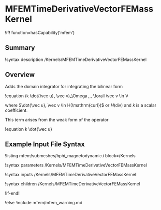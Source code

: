 # MFEMTimeDerivativeVectorFEMassKernel

!if! function=hasCapability('mfem')

## Summary

!syntax description /Kernels/MFEMTimeDerivativeVectorFEMassKernel

## Overview

Adds the domain integrator for integrating the bilinear form

!equation
(k \dot{\vec u}, \vec v)_\Omega \,\,\, \forall \vec v \in V

where $\dot{\vec u}, \vec v \in H(\mathrm{curl})$ or $H(\mathrm{div})$ and $k$ is a scalar
coefficient.

This term arises from the weak form of the operator

!equation
k \dot{\vec u}

## Example Input File Syntax

!listing mfem/submeshes/hphi_magnetodynamic.i block=/Kernels

!syntax parameters /Kernels/MFEMTimeDerivativeVectorFEMassKernel

!syntax inputs /Kernels/MFEMTimeDerivativeVectorFEMassKernel

!syntax children /Kernels/MFEMTimeDerivativeVectorFEMassKernel

!if-end!

!else
!include mfem/mfem_warning.md
